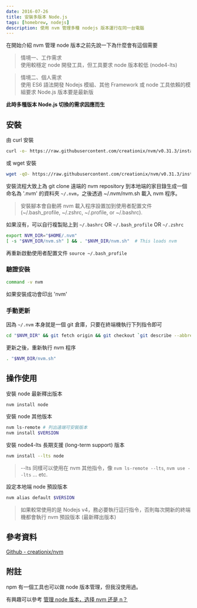 ```yaml
---
date: 2016-07-26
title: 安裝多版本 Node.js
tags: [homebrew, nodejs]
description: 使用 nvm 管理多種 nodejs 版本運行在同一台電腦
---
```


在開始介紹 nvm 管理 node 版本之前先說一下為什麼會有這個需要

> 情境一、工作需求<br>
> 使用較穩定 node 開發工具，但工具要求 node 版本較低 (node4-lts)

> 情境二、個人需求<br>
> 使用 ES6 語法開發 Nodejs 模組、其他 Framework 或 node 工具依賴的模組要求 Node.js 版本要是最新版

<!-- more -->

**此時多種版本 Node.js 切換的需求因應而生**

## 安裝

由 curl 安裝

```bash
curl -o- https://raw.githubusercontent.com/creationix/nvm/v0.31.3/install.sh | bash
```

或 wget 安裝

```bash
wget -qO- https://raw.githubusercontent.com/creationix/nvm/v0.31.3/install.sh | bash
```

安裝流程大致上為 git clone 遠端的 nvm repository 到本地端的家目錄生成一個命名為 '.nvm' 的資料夾 `~/.nvm`，之後透過 ~/.nvm/nvm.sh 載入 nvm 程序。

> 安裝腳本會自動將 nvm 載入程序設置加到使用者配置文件 (~/.bash_profile, ~/.zshrc, ~/.profile, or ~/.bashrc).

如果沒有，可以自行複製貼上到 `~/.bashrc` OR `~/.bash_profile` OR `~/.zshrc`

```bash
export NVM_DIR="$HOME/.nvm"
[ -s "$NVM_DIR/nvm.sh" ] && . "$NVM_DIR/nvm.sh"  # This loads nvm
```

再重新啟動使用者配置文件 `source ~/.bash_profile`

### 驗證安裝

```bash
command -v nvm
```

如果安裝成功會印出 'nvm'

### 手動更新

因為 `~/.nvm` 本身就是一個 git 倉庫，只要在終端機執行下列指令即可

```bash
cd "$NVM_DIR" && git fetch origin && git checkout `git describe --abbrev=0 --tags`
```

更新之後，重新執行 nvm 程序

```bash
. "$NVM_DIR/nvm.sh"
```

## 操作使用

安裝 node 最新釋出版本

```bash
nvm install node
```

安裝 node 其他版本

```bash
nvm ls-remote # 列出遠端可安裝版本
nvm install $VERSION
```

安裝 node4-lts 長期支援 (long-term support) 版本

```bash
nvm install --lts node
```

> --lts 同樣可以使用在 nvm 其他指令，像 `nvm ls-remote --lts`, `nvm use --lts` ... etc.

設定本地端 node 預設版本

```bash
nvm alias default $VERSION
```

> 如果較常使用的是 Nodejs v4，務必要執行這行指令，否則每次開新的終端機都會執行 nvm 預設版本 (最新釋出版本)

## 參考資料

[Github - creationix/nvm](https://github.com/creationix/nvm)

## 附註

npm 有一個工具也可以做 node 版本管理，但我沒使用過。

有興趣可以參考 [管理 node 版本，选择 nvm 还是 n？](http://taobaofed.org/blog/2015/11/17/nvm-or-n/)
